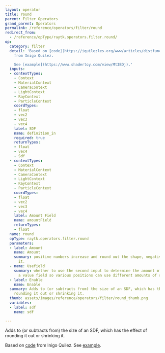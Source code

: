 ```yaml
---
layout: operator
title: round
parent: Filter Operators
grand_parent: Operators
permalink: /reference/operators/filter/round
redirect_from:
  - /reference/opType/raytk.operators.filter.round/
op:
  category: filter
  detail: 'Based on [code](https://iquilezles.org/www/articles/distfunctions/distfunctions.htm)
    from Inigo Quilez.

    See [example](https://www.shadertoy.com/view/Mt3BDj).'
  inputs:
  - contextTypes:
    - Context
    - MaterialContext
    - CameraContext
    - LightContext
    - RayContext
    - ParticleContext
    coordTypes:
    - float
    - vec2
    - vec3
    - vec4
    label: SDF
    name: definition_in
    required: true
    returnTypes:
    - float
    - vec4
    - Sdf
  - contextTypes:
    - Context
    - MaterialContext
    - CameraContext
    - LightContext
    - RayContext
    - ParticleContext
    coordTypes:
    - float
    - vec2
    - vec3
    - vec4
    label: Amount Field
    name: amountField
    returnTypes:
    - float
  name: round
  opType: raytk.operators.filter.round
  parameters:
  - label: Amount
    name: Amount
    summary: positive numbers increase and round out the shape, negative numbers shrink
      it.
  - name: Usefield
    summary: whether to use the second input to determine the amount of rounding using
      a value field so various positions can use different amounts of rounding.
  - label: Enable
    name: Enable
  summary: Adds to (or subtracts from) the size of an SDF, which has the effect of
    rounding it out or shrinking it.
  thumb: assets/images/reference/operators/filter/round_thumb.png
  variables:
  - label: sdf
    name: sdf

---
```



Adds to (or subtracts from) the size of an SDF, which has the effect of rounding it out or shrinking it.

Based on [code](https://iquilezles.org/www/articles/distfunctions/distfunctions.htm) from Inigo Quilez.
See [example](https://www.shadertoy.com/view/Mt3BDj).